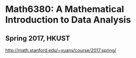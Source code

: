 # Math6380: A Mathematical Introduction to Data Analysis
## Spring 2017, HKUST

http://math.stanford.edu/~yuany/course/2017.spring/
